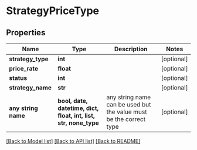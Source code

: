# StrategyPriceType


## Properties
Name | Type | Description | Notes
------------ | ------------- | ------------- | -------------
**strategy_type** | **int** |  | [optional] 
**price_rate** | **float** |  | [optional] 
**status** | **int** |  | [optional] 
**strategy_name** | **str** |  | [optional] 
**any string name** | **bool, date, datetime, dict, float, int, list, str, none_type** | any string name can be used but the value must be the correct type | [optional]

[[Back to Model list]](../README.md#documentation-for-models) [[Back to API list]](../README.md#documentation-for-api-endpoints) [[Back to README]](../README.md)



